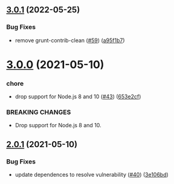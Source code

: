 ## [3.0.1](https://github.com/Trott/grunt-html-smoosher/compare/v3.0.0...v3.0.1) (2022-05-25)


### Bug Fixes

* remove grunt-contrib-clean ([#59](https://github.com/Trott/grunt-html-smoosher/issues/59)) ([a95f1b7](https://github.com/Trott/grunt-html-smoosher/commit/a95f1b7956fcb7a020a414fda0e1aae49abea6eb))

# [3.0.0](https://github.com/Trott/grunt-html-smoosher/compare/v2.0.1...v3.0.0) (2021-05-10)


### chore

* drop support for Node.js 8 and 10 ([#43](https://github.com/Trott/grunt-html-smoosher/issues/43)) ([653e2cf](https://github.com/Trott/grunt-html-smoosher/commit/653e2cf663439412ef12bfce7e943fc97940b7ca))


### BREAKING CHANGES

* Drop support for Node.js 8 and 10.

## [2.0.1](https://github.com/Trott/grunt-html-smoosher/compare/v2.0.0...v2.0.1) (2021-05-10)


### Bug Fixes

* update dependences to resolve vulnerability ([#40](https://github.com/Trott/grunt-html-smoosher/issues/40)) ([3e106bd](https://github.com/Trott/grunt-html-smoosher/commit/3e106bd96fdb7757acceea4d92ff8397d0262d8d))
